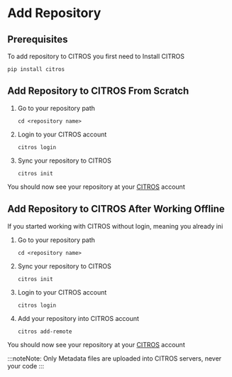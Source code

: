 # Add Repository

## Prerequisites

To add repository to CITROS you first need to Install CITROS
   
   ```
   pip install citros
   ```

## Add Repository to CITROS From Scratch

1. Go to your repository path

    ```
    cd <repository name>
    ```

2.  Login to your CITROS account

    ```
    citros login
    ```

3.  Sync your repository to CITROS 

    ```
    citros init
    ```

You should now see your repository at your [CITROS](https://citros.io/) account

## Add Repository to CITROS After Working Offline

If you started working with CITROS without login, meaning you already ini

1. Go to your repository path

    ```
    cd <repository name>
    ```

2. Sync your repository to CITROS 

    ```
    citros init
    ```

3. Login to your CITROS account

    ```
    citros login
    ```

4. Add your repository into CITROS account

    ```
    citros add-remote
    ```

You should now see your repository at your [CITROS](https://citros.io/) account

:::noteNote:
Only Metadata files are uploaded into CITROS servers, never your code
:::
